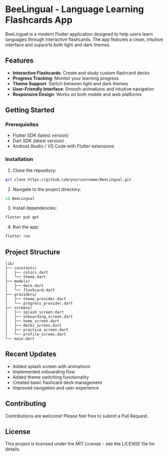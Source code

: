 # BeeLingual - Language Learning Flashcards App

BeeLingual is a modern Flutter application designed to help users learn languages through interactive flashcards. The app features a clean, intuitive interface and supports both light and dark themes.

## Features

- **Interactive Flashcards**: Create and study custom flashcard decks
- **Progress Tracking**: Monitor your learning progress
- **Theme Support**: Switch between light and dark themes
- **User-Friendly Interface**: Smooth animations and intuitive navigation
- **Responsive Design**: Works on both mobile and web platforms

## Getting Started

### Prerequisites

- Flutter SDK (latest version)
- Dart SDK (latest version)
- Android Studio / VS Code with Flutter extensions

### Installation

1. Clone the repository:
```bash
git clone https://github.com/yourusername/BeeLingual.git
```

2. Navigate to the project directory:
```bash
cd BeeLingual
```

3. Install dependencies:
```bash
flutter pub get
```

4. Run the app:
```bash
flutter run
```

## Project Structure

```
lib/
├── constants/
│   ├── colors.dart
│   └── theme.dart
├── models/
│   ├── deck.dart
│   └── flashcard.dart
├── providers/
│   ├── theme_provider.dart
│   └── progress_provider.dart
├── screens/
│   ├── splash_screen.dart
│   ├── onboarding_screen.dart
│   ├── home_screen.dart
│   ├── decks_screen.dart
│   ├── practice_screen.dart
│   └── profile_screen.dart
└── main.dart
```

## Recent Updates

- Added splash screen with animations
- Implemented onboarding flow
- Added theme switching functionality
- Created basic flashcard deck management
- Improved navigation and user experience

## Contributing

Contributions are welcome! Please feel free to submit a Pull Request.

## License

This project is licensed under the MIT License - see the LICENSE file for details. 